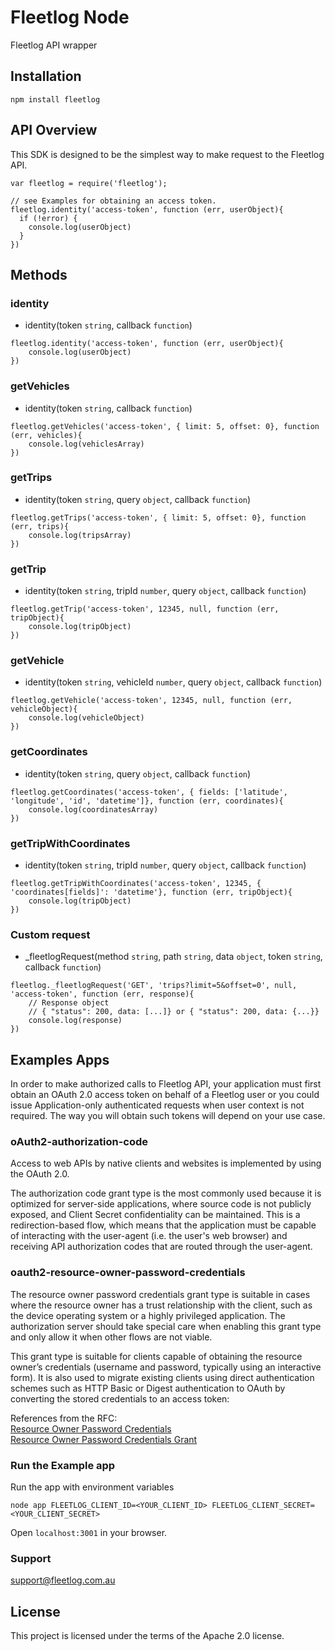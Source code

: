 # Fleetlog Node
Fleetlog API wrapper

## Installation
```
npm install fleetlog
```

## API Overview
This SDK is designed to be the simplest way to make request to the Fleetlog API.

```
var fleetlog = require('fleetlog');

// see Examples for obtaining an access token.
fleetlog.identity('access-token', function (err, userObject){
  if (!error) {
  	console.log(userObject)  
  }
})
```

## Methods
### identity
- identity(token ```string```, callback ```function```)
```
fleetlog.identity('access-token', function (err, userObject){
  	console.log(userObject)  
})
```

### getVehicles
- identity(token ```string```, callback ```function```)
```
fleetlog.getVehicles('access-token', { limit: 5, offset: 0}, function (err, vehicles){
  	console.log(vehiclesArray)  
})
```

### getTrips
- identity(token ```string```, query ```object```, callback ```function```)
```
fleetlog.getTrips('access-token', { limit: 5, offset: 0}, function (err, trips){
  	console.log(tripsArray)  
})
```

### getTrip
- identity(token ```string```,  tripId ```number```, query ```object```,  callback ```function```)
```
fleetlog.getTrip('access-token', 12345, null, function (err, tripObject){
  	console.log(tripObject)  
})
```

### getVehicle
- identity(token ```string```,  vehicleId ```number```, query ```object```,  callback ```function```)
```
fleetlog.getVehicle('access-token', 12345, null, function (err, vehicleObject){
  	console.log(vehicleObject)  
})
```

### getCoordinates
- identity(token ```string```, query ```object```,  callback ```function```)
```
fleetlog.getCoordinates('access-token', { fields: ['latitude', 'longitude', 'id', 'datetime']}, function (err, coordinates){
  	console.log(coordinatesArray)  
})
```

### getTripWithCoordinates
- identity(token ```string```, tripId ```number```, query ```object```,  callback ```function```)
```
fleetlog.getTripWithCoordinates('access-token', 12345, { 'coordinates[fields]': 'datetime'}, function (err, tripObject){
  	console.log(tripObject)  
})
```

### Custom request
- _fleetlogRequest(method ```string```, path ```string```, data ```object```, token ```string```, callback ```function```)
```
fleetlog._fleetlogRequest('GET', 'trips?limit=5&offset=0', null, 'access-token', function (err, response){
	// Response object
	// { "status": 200, data: [...]} or { "status": 200, data: {...}}
  	console.log(response)  
})
```


## Examples Apps
In order to make authorized calls to Fleetlog API, 
your application must first obtain an OAuth 2.0 access token on behalf 
of a Fleetlog user or you could issue Application-only authenticated 
requests when user context is not required. The way you will obtain such tokens will depend on your use case.

### oAuth2-authorization-code
Access to web APIs by native clients and websites is implemented by using the OAuth 2.0.

The authorization code grant type is the most commonly used because it is optimized for server-side applications, 
where source code is not publicly exposed, and Client Secret confidentiality can be maintained. 
This is a redirection-based flow, which means that the application must be capable of interacting with the user-agent (i.e. the user's web browser) 
and receiving API authorization codes that are routed through the user-agent.

### oauth2-resource-owner-password-credentials
The resource owner password credentials grant type is suitable in cases where the resource owner has a trust relationship with the client, 
such as the device operating system or a highly privileged application. 
The authorization server should take special care when enabling this grant type and only allow it when other flows are not viable.

This grant type is suitable for clients capable of obtaining the resource owner’s credentials (username and password, 
typically using an interactive form). It is also used to migrate existing clients using 
direct authentication schemes such as HTTP Basic or Digest authentication to OAuth by converting the stored credentials to an access token:

References from the RFC:     
[Resource Owner Password Credentials](http://tools.ietf.org/html/rfc6749#section-1.3.3)  
[Resource Owner Password Credentials Grant](http://tools.ietf.org/html/rfc6749#section-4.3)


### Run the Example app
Run the app with environment variables

```
node app FLEETLOG_CLIENT_ID=<YOUR_CLIENT_ID> FLEETLOG_CLIENT_SECRET=<YOUR_CLIENT_SECRET>
```

Open `localhost:3001` in your browser.

### Support 

support@fleetlog.com.au

## License

This project is licensed under the terms of the Apache 2.0 license.